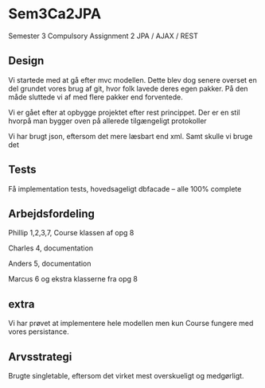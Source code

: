 Sem3Ca2JPA
==========

Semester 3 Compulsory Assignment 2 JPA / AJAX / REST



Design
------

Vi startede med at gå efter mvc modellen. Dette blev dog senere overset en del grundet vores brug af git, hvor folk lavede deres egen pakker. På den måde sluttede vi af med flere pakker end forventede.

Vi er gået efter at opbygge projektet efter rest princippet. Der er en stil hvorpå man bygger oven på allerede tilgængeligt protokoller 

Vi har brugt json, eftersom det mere læsbart end xml. Samt skulle vi bruge det

Tests
-----

Få implementation tests, hovedsageligt dbfacade – alle 100% complete

Arbejdsfordeling
----------------

Phillip 1,2,3,7, Course klassen af opg 8

Charles 4, documentation

Anders  5, documentation

Marcus  6 og ekstra klasserne fra opg 8

extra
-----

Vi har prøvet at implementere hele modellen men kun Course fungere med vores persistance.

Arvsstrategi
------------

Brugte singletable, eftersom det virket mest overskueligt og medgørligt.

